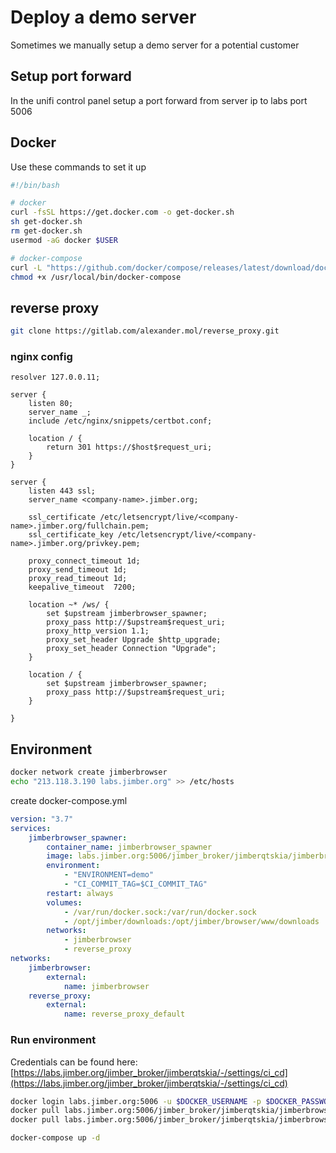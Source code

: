 # Deploy a demo server

Sometimes we manually setup a demo server for a potential customer

## Setup port forward

In the unifi control panel setup a port forward from server ip to labs port 5006

## Docker

Use these commands to set it up

``` bash
#!/bin/bash

# docker
curl -fsSL https://get.docker.com -o get-docker.sh
sh get-docker.sh
rm get-docker.sh
usermod -aG docker $USER

# docker-compose
curl -L "https://github.com/docker/compose/releases/latest/download/docker-compose-$(uname -s)-$(uname -m)" -o /usr/local/bin/docker-compose
chmod +x /usr/local/bin/docker-compose
```

## reverse proxy

``` bash
git clone https://gitlab.com/alexander.mol/reverse_proxy.git
```

### nginx config

``` nginx
resolver 127.0.0.11;

server {
    listen 80;
    server_name _;
    include /etc/nginx/snippets/certbot.conf;

    location / {
        return 301 https://$host$request_uri;
    }    
}

server {
    listen 443 ssl;
    server_name <company-name>.jimber.org; 

    ssl_certificate /etc/letsencrypt/live/<company-name>.jimber.org/fullchain.pem;
    ssl_certificate_key /etc/letsencrypt/live/<company-name>.jimber.org/privkey.pem;  

    proxy_connect_timeout 1d;
    proxy_send_timeout 1d;
    proxy_read_timeout 1d;
    keepalive_timeout  7200;

    location ~* /ws/ {
        set $upstream jimberbrowser_spawner;
        proxy_pass http://$upstream$request_uri;
        proxy_http_version 1.1;
        proxy_set_header Upgrade $http_upgrade;
        proxy_set_header Connection "Upgrade";
    }
   
    location / {
        set $upstream jimberbrowser_spawner;
        proxy_pass http://$upstream$request_uri;
    }

}
```

## Environment

``` bash
docker network create jimberbrowser
echo "213.118.3.190 labs.jimber.org" >> /etc/hosts
```

create docker-compose.yml
``` yaml
version: "3.7"
services:
    jimberbrowser_spawner:
        container_name: jimberbrowser_spawner
        image: labs.jimber.org:5006/jimber_broker/jimberqtskia/jimberbrowser_spawner:$CI_COMMIT_TAG
        environment: 
            - "ENVIRONMENT=demo"
            - "CI_COMMIT_TAG=$CI_COMMIT_TAG"
        restart: always
        volumes:
            - /var/run/docker.sock:/var/run/docker.sock
            - /opt/jimber/downloads:/opt/jimber/browser/www/downloads
        networks:
            - jimberbrowser
            - reverse_proxy
networks:
    jimberbrowser:
        external:
            name: jimberbrowser
    reverse_proxy:
        external:
            name: reverse_proxy_default
```

### Run environment

Credentials can be found here:  
[https://labs.jimber.org/jimber_broker/jimberqtskia/-/settings/ci_cd](https://labs.jimber.org/jimber_broker/jimberqtskia/-/settings/ci_cd)

``` bash
docker login labs.jimber.org:5006 -u $DOCKER_USERNAME -p $DOCKER_PASSWORD
docker pull labs.jimber.org:5006/jimber_broker/jimberqtskia/jimberbrowser:$CI_COMMIT_TAG
docker pull labs.jimber.org:5006/jimber_broker/jimberqtskia/jimberbrowser_spawner:$CI_COMMIT_TAG

docker-compose up -d
```
